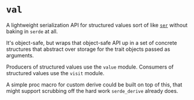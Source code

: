 # `val`

A lightweight serialization API for structured values sort of like [`ser`](https://github.com/KodrAus/ser) without baking in `serde` at all.

It's object-safe, but wraps that object-safe API up in a set of concrete structures that abstract over storage for the trait objects passed as arguments.

Producers of structured values use the `value` module. Consumers of structured values use the `visit` module.

A simple proc macro for custom derive could be built on top of this, that might support scrubbing off the hard work `serde_derive` already does.